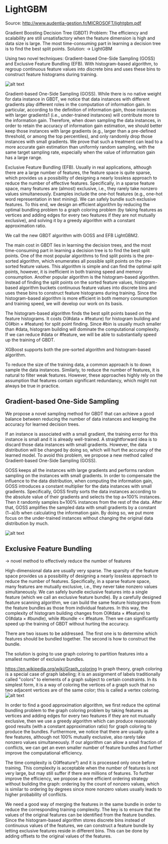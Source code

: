 # LightGBM

Source: http://www.audentia-gestion.fr/MICROSOFT/lightgbm.pdf

Gradient Boosting Decision Tree (GBDT)
Problem: The efficiency and scalability are still unsatisfactory when the feature dimension is high and data size is large.
The most time-consuming part in learning a decision tree is to find the best split points.
Solution: -> LightGBM

Using two novel techniques: Gradient-based One-Side Sampling (GOSS) and Exclusive Feature Bundling (EFB).
With histogram-based algorithm, to regroup continuous feature values into discrete bins and uses these
bins to construct feature histograms during training.

![alt text](https://slideplayer.com/slide/17648091/105/images/53/LGBM+Stands+for+Light+Gradient+Boosted+Machines.+It+is+a+library+for+training+GBMs+developed+by+Microsoft%2C+and+it+competes+with+XGBoost..jpg)

Gradient-based One-Side Sampling (GOSS). While there is no native weight for data instance in
GBDT, we notice that data instances with different gradients play different roles in the computation
of information gain. In particular, according to the definition of information gain, those instances
with larger gradients1
(i.e., under-trained instances) will contribute more to the information gain.
Therefore, when down sampling the data instances, in order to retain the accuracy of information gain
estimation, we should better keep those instances with large gradients (e.g., larger than a pre-defined
threshold, or among the top percentiles), and only randomly drop those instances with small gradients.
We prove that such a treatment can lead to a more accurate gain estimation than uniformly random
sampling, with the same target sampling rate, especially when the value of information gain has a
large range.

Exclusive Feature Bundling (EFB). Usually in real applications, although there are a large number
of features, the feature space is quite sparse, which provides us a possibility of designing a nearly
lossless approach to reduce the number of effective features. Specifically, in a sparse feature space,
many features are (almost) exclusive, i.e., they rarely take nonzero values simultaneously. Examples
include the one-hot features (e.g., one-hot word representation in text mining). We can safely bundle
such exclusive features. To this end, we design an efficient algorithm by reducing the optimal
bundling problem to a graph coloring problem (by taking features as vertices and adding edges for
every two features if they are not mutually exclusive), and solving it by a greedy algorithm with a
constant approximation ratio.

We call the new GBDT algorithm with GOSS and EFB LightGBM2.

The main cost in GBDT lies in learning the decision trees, and the most time-consuming part in
learning a decision tree is to find the best split points. One of the most popular algorithms to find split
points is the pre-sorted algorithm, which enumerates all possible split points on the pre-sorted
feature values. This algorithm is simple and can find the optimal split points, however, it is inefficient
in both training speed and memory consumption. Another popular algorithm is the histogram-based
algorithm. Instead of finding the split points on the sorted feature
values, histogram-based algorithm buckets continuous feature values into discrete bins and uses these
bins to construct feature histograms during training. Since the histogram-based algorithm is more
efficient in both memory consumption and training speed, we will develop our work on its basis.

The histogram-based algorithm finds the best split points based on the feature
histograms. It costs O(#data × #feature) for histogram building and O(#bin × #feature) for
split point finding. Since #bin is usually much smaller than #data, histogram building will dominate
the computational complexity. If we can reduce #data or #feature, we will be able to substantially
speed up the training of GBDT.

XGBoost supports both the pre-sorted algorithm and histogram-based algorithm.

To reduce the size of the training data, a common approach is to down sample the data instances. Similarly, to reduce the number of features, it is natural to filter weak features. However, these approaches
highly rely on the assumption that features contain significant redundancy, which might not always be true in practice.


##  Gradient-based One-Side Sampling

We propose a novel sampling method for GBDT that can achieve a good balance
between reducing the number of data instances and keeping the accuracy for learned decision trees.

If an instance is associated
with a small gradient, the training error for this instance is small and it is already well-trained.
A straightforward idea is to discard those data instances with small gradients. However, the data
distribution will be changed by doing so, which will hurt the accuracy of the learned model. To avoid
this problem, we propose a new method called Gradient-based One-Side Sampling (GOSS).

GOSS keeps all the instances with large gradients and performs random sampling on the instances with small gradients. In order to compensate the influence to the data distribution, when computing the
information gain, GOSS introduces a constant multiplier for the data instances with small gradients. Specifically, GOSS firstly sorts the data instances according to the absolute value of their
gradients and selects the top a×100% instances. Then it randomly samples b×100% instances from
the rest of the data. After that, GOSS amplifies the sampled data with small gradients by a constant
(1−a)/b when calculating the information gain. By doing so, we put more focus on the under-trained
instances without changing the original data distribution by much.

![alt text](https://img1.daumcdn.net/thumb/R720x0.q80/?scode=mtistory2&fname=http%3A%2F%2Fcfile10.uf.tistory.com%2Fimage%2F99BA2D3A5B54B00708F292)

## Exclusive Feature Bundling

-> novel method to effectively reduce the number of features

High-dimensional data are usually very sparse. The sparsity of the feature space provides us a
possibility of designing a nearly lossless approach to reduce the number of features. Specifically, in
a sparse feature space, many features are mutually exclusive, i.e., they never take nonzero values
simultaneously. We can safely bundle exclusive features into a single feature (which we call an
exclusive feature bundle). By a carefully designed feature scanning algorithm, we can build the
same feature histograms from the feature bundles as those from individual features. In this way, the
complexity of histogram building changes from O(#data × #feature) to O(#data × #bundle),
while #bundle << #feature. Then we can significantly speed up the training of GBDT without
hurting the accuracy.

There are two issues to be addressed. The first one is to determine which features should be bundled
together. The second is how to construct the bundle.

The solution is going to use graph coloring to partition features into a smallest number of exclusive bundles.

https://en.wikipedia.org/wiki/Graph_coloring
In graph theory, graph coloring is a special case of graph labeling; it is an assignment of labels traditionally called "colors" to elements of a graph subject to certain constraints. In its simplest form, it is a way of coloring the vertices of a graph such that no two adjacent vertices are of the same color; this is called a vertex coloring.
![alt text](https://upload.wikimedia.org/wikipedia/commons/thumb/9/90/Petersen_graph_3-coloring.svg/220px-Petersen_graph_3-coloring.svg.png)


In order to
find a good approximation algorithm, we first reduce the optimal bundling problem to the graph
coloring problem by taking features as vertices and adding edges for every two features if they are
not mutually exclusive, then we use a greedy algorithm which can produce reasonably good results (with a constant approximation ratio) for graph coloring to produce the bundles. Furthermore, we
notice that there are usually quite a few features, although not 100% mutually exclusive, also rarely
take nonzero values simultaneously. If our algorithm can allow a small fraction of conflicts, we can
get an even smaller number of feature bundles and further improve the computational efficiency.

The time complexity is O(#feature²) and it is processed only once before training. This complexity is acceptable when the
number of features is not very large, but may still suffer if there are millions of features. To further
improve the efficiency, we propose a more efficient ordering strategy without building the graph:
ordering by the count of nonzero values, which is similar to ordering by degrees since more nonzero
values usually leads to higher probability of conflicts.

We need a good way of merging the features in the same bundle in order to
reduce the corresponding training complexity. The key is to ensure that the values of the original
features can be identified from the feature bundles. Since the histogram-based algorithm stores
discrete bins instead of continuous values of the features, we can construct a feature bundle by letting
exclusive features reside in different bins. This can be done by adding offsets to the original values of
the features.
